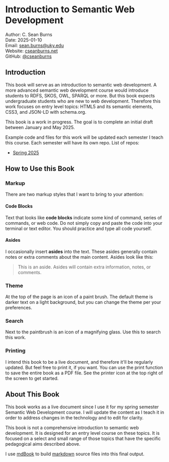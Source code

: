 # Introduction to Semantic Web Development

Author: C. Sean Burns  
Date: 2025-01-10  
Email: sean.burns@uky.edu  
Website: [cseanburns.net](https://cseanburns.net)  
GitHub: [@cseanburns](https://github.com/cseanburns)

## Introduction

This book will serve as an introduction to semantic web development.
A more advanced semantic web development course would introduce students to RDFS, SKOS, OWL, SPARQL or more.
But this book expects undergraduate students who are new to web development.
Therefore this work focuses on entry level topics: HTML5 and its semantic elements, CSS3, and JSON-LD with schema.org.

This book is a work in progress.
The goal is to complete an initial draft between January and May 2025.

Example code and files for this work will be updated each semester I teach this course.
Each semester will have its own repo.
List of repos:

- [Spring 2025](https://github.com/cseanburns/semantic2025)

## How to Use this Book

### Markup

There are two markup styles that I want to bring to your attention:

#### Code Blocks

Text that looks like **code blocks** indicate some kind of command, series of commands, or web code.
Do not simply copy and paste the code into your terminal or text editor.
You should practice and type all code yourself.

#### Asides

I occasionally insert **asides** into the text.
These asides generally contain notes or extra comments about the main content.
Asides look like this:

> This is an aside.
> Asides will contain extra information, notes, or comments.

### Theme

At the top of the page is an icon of a paint brush.
The default theme is darker text on a light background, but you can change the theme per your preferences.

### Search

Next to the paintbrush is an icon of a magnifying glass.
Use this to search this work.

### Printing

I intend this book to be a live document, and therefore it'll be regularly updated.
But feel free to print it, if you want.
You can use the print function to save the entire book as a PDF file.
See the printer icon at the top right of the screen to get started.

## About This Book

This book works as a live document since I use it for my spring semester Semantic Web Development course.
I will update the content as I teach it in order to address changes in the technology and to edit for clarity.

This book is not a comprehensive introduction to semantic web development.
It is designed for an entry level course on these topics.
It is focused on a select and small range of those topics that have the specific pedagogical aims described above.

I use [mdBook][mdbook] to build [markdown][markdown] source files into this final output.

[markdown]:https://www.markdownguide.org/
[mdbook]:https://github.com/rust-lang/mdBook
